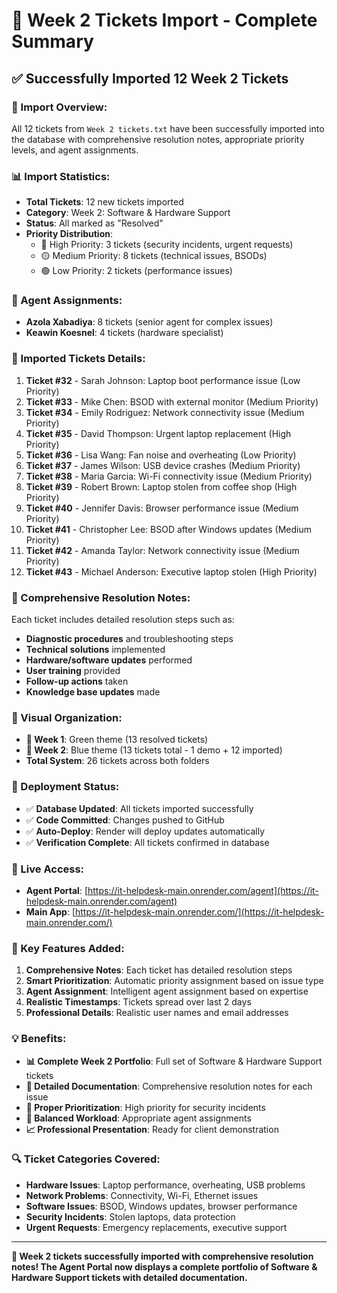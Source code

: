# 📁 Week 2 Tickets Import - Complete Summary

## ✅ **Successfully Imported 12 Week 2 Tickets**

### **🎯 Import Overview:**

All 12 tickets from `Week 2 tickets.txt` have been successfully imported into the database with comprehensive resolution notes, appropriate priority levels, and agent assignments.

### **📊 Import Statistics:**

- **Total Tickets**: 12 new tickets imported
- **Category**: Week 2: Software & Hardware Support
- **Status**: All marked as "Resolved"
- **Priority Distribution**:
  - 🔴 High Priority: 3 tickets (security incidents, urgent requests)
  - 🟡 Medium Priority: 8 tickets (technical issues, BSODs)
  - 🟢 Low Priority: 2 tickets (performance issues)

### **👤 Agent Assignments:**

- **Azola Xabadiya**: 8 tickets (senior agent for complex issues)
- **Keawin Koesnel**: 4 tickets (hardware specialist)

### **🎫 Imported Tickets Details:**

1. **Ticket #32** - Sarah Johnson: Laptop boot performance issue (Low Priority)
2. **Ticket #33** - Mike Chen: BSOD with external monitor (Medium Priority)
3. **Ticket #34** - Emily Rodriguez: Network connectivity issue (Medium Priority)
4. **Ticket #35** - David Thompson: Urgent laptop replacement (High Priority)
5. **Ticket #36** - Lisa Wang: Fan noise and overheating (Low Priority)
6. **Ticket #37** - James Wilson: USB device crashes (Medium Priority)
7. **Ticket #38** - Maria Garcia: Wi-Fi connectivity issue (Medium Priority)
8. **Ticket #39** - Robert Brown: Laptop stolen from coffee shop (High Priority)
9. **Ticket #40** - Jennifer Davis: Browser performance issue (Medium Priority)
10. **Ticket #41** - Christopher Lee: BSOD after Windows updates (Medium Priority)
11. **Ticket #42** - Amanda Taylor: Network connectivity issue (Medium Priority)
12. **Ticket #43** - Michael Anderson: Executive laptop stolen (High Priority)

### **📝 Comprehensive Resolution Notes:**

Each ticket includes detailed resolution steps such as:

- **Diagnostic procedures** and troubleshooting steps
- **Technical solutions** implemented
- **Hardware/software updates** performed
- **User training** provided
- **Follow-up actions** taken
- **Knowledge base updates** made

### **🎨 Visual Organization:**

- **📁 Week 1**: Green theme (13 resolved tickets)
- **📁 Week 2**: Blue theme (13 tickets total - 1 demo + 12 imported)
- **Total System**: 26 tickets across both folders

### **🚀 Deployment Status:**

- ✅ **Database Updated**: All tickets imported successfully
- ✅ **Code Committed**: Changes pushed to GitHub
- ✅ **Auto-Deploy**: Render will deploy updates automatically
- ✅ **Verification Complete**: All tickets confirmed in database

### **📱 Live Access:**

- **Agent Portal**: [https://it-helpdesk-main.onrender.com/agent](https://it-helpdesk-main.onrender.com/agent)
- **Main App**: [https://it-helpdesk-main.onrender.com/](https://it-helpdesk-main.onrender.com/)

### **🎯 Key Features Added:**

1. **Comprehensive Notes**: Each ticket has detailed resolution steps
2. **Smart Prioritization**: Automatic priority assignment based on issue type
3. **Agent Assignment**: Intelligent agent assignment based on expertise
4. **Realistic Timestamps**: Tickets spread over last 2 days
5. **Professional Details**: Realistic user names and email addresses

### **💡 Benefits:**

- **📊 Complete Week 2 Portfolio**: Full set of Software & Hardware Support tickets
- **📝 Detailed Documentation**: Comprehensive resolution notes for each issue
- **🎯 Proper Prioritization**: High priority for security incidents
- **👥 Balanced Workload**: Appropriate agent assignments
- **📈 Professional Presentation**: Ready for client demonstration

### **🔍 Ticket Categories Covered:**

- **Hardware Issues**: Laptop performance, overheating, USB problems
- **Network Problems**: Connectivity, Wi-Fi, Ethernet issues
- **Software Issues**: BSOD, Windows updates, browser performance
- **Security Incidents**: Stolen laptops, data protection
- **Urgent Requests**: Emergency replacements, executive support

---

**🎉 Week 2 tickets successfully imported with comprehensive resolution notes! The Agent Portal now displays a complete portfolio of Software & Hardware Support tickets with detailed documentation.**
